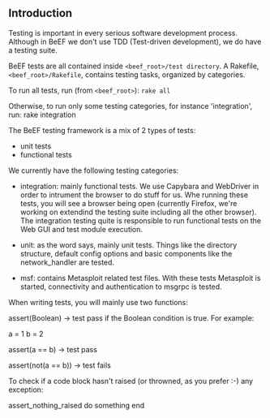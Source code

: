 ## Introduction
Testing is important in every serious software development process. Although in BeEF we don't use TDD (Test-driven development), we do have a testing suite. 

BeEF tests are all contained inside `<beef_root>/test directory`.
A Rakefile, `<beef_root>/Rakefile`, contains testing tasks, organized by categories.

To run all tests, run (from `<beef_root>`):
`rake all`

Otherwise, to run only some testing categories, for instance 'integration', run:
rake integration

The BeEF testing framework is a mix of 2 types of tests:
 - unit tests
 - functional tests

We currently have the following testing categories:
 - integration: mainly functional tests. We use Capybara and WebDriver in order to intrument the browser to do stuff for us. Whe running these tests, you will see a browser being open (currently Firefox, we're working on extendind the testing suite including all the other browser). The integration testing quite is responsible to run functional tests on the Web GUI and test module execution.

 - unit: as the word says, mainly unit tests. Things like the directory structure, default config options and basic components like the network_handler are tested.
 
 - msf: contains Metasploit related test files. With these tests Metasploit is started, connectivity and authentication to msgrpc is tested.

When writing tests, you will mainly use two functions:

assert(Boolean) -> test pass if the Boolean condition is true.
For example:

a = 1
b = 2

assert(a == b) -> test pass

assert(not(a == b)) -> test fails

To check if a code block hasn't raised (or throwned, as you prefer :-) any exception:

assert_nothing_raised do
    something
end